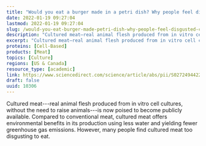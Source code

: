 ```yaml
---
title: "Would you eat a burger made in a petri dish? Why people feel disgusted by cultured meat☆"
date: 2022-01-19 09:27:04
lastmod: 2022-01-19 09:27:04
slug: /would-you-eat-burger-made-petri-dish-why-people-feel-disgusted-cultured-meat
description: "Cultured meat—real animal flesh produced from in vitro cell cultures, without the need to raise animals—is now poised to become publicly available. Compared to conventional meat, cultured meat offers environmental benefits in its production using less water and yielding fewer greenhouse gas emissions. However, many people find cultured meat too disgusting to&nbsp;eat."
excerpt: "Cultured meat—real animal flesh produced from in vitro cell cultures, without the need to raise animals—is now poised to become publicly available. Compared to conventional meat, cultured meat offers environmental benefits in its production using less water and yielding fewer greenhouse gas emissions. However, many people find cultured meat too disgusting to&nbsp;eat."
proteins: [Cell-Based]
products: [Meat]
topics: [Culture]
regions: [US & Canada]
resource_type: [academic]
link: https://www.sciencedirect.com/science/article/abs/pii/S0272494422000032
draft: false
uuid: 10306
---
```

Cultured meat---real animal flesh produced from in vitro cell cultures,
without the need to raise animals---is now poised to become publicly
available. Compared to conventional meat, cultured meat offers
environmental benefits in its production using less water and yielding
fewer greenhouse gas emissions. However, many people find cultured meat
too disgusting to eat.
